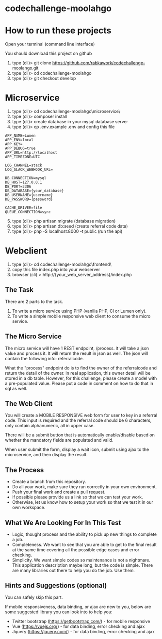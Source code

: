 # codechallenge-moolahgo

# How to run these projects

Open your terminal (command line interface)

You should download this project on github 
1. type (cli)> git clone https://github.com/rabkawork/codechallenge-moolahgo.git
2. type (cli)> cd codechallenge-moolahgo
3. type (cli)> git checkout develop 

# Microservice

1. type (cli)> cd codechallenge-moolahgo\microservice\
2. type (cli)> composer install 
3. type (cli)> create database in your mysql database server 
4. type (cli)> cp .env.example .env and config this file
```
APP_NAME=Lumen
APP_ENV=local
APP_KEY=
APP_DEBUG=true
APP_URL=http://localhost
APP_TIMEZONE=UTC

LOG_CHANNEL=stack
LOG_SLACK_WEBHOOK_URL=

DB_CONNECTION=mysql
DB_HOST=127.0.0.1
DB_PORT=3306
DB_DATABASE={your_database}
DB_USERNAME={username}
DB_PASSWORD={password}

CACHE_DRIVER=file
QUEUE_CONNECTION=sync
```
5. type (cli)> php artisan migrate (database migration)
6. type (cli)> php artisan db:seed (create referral code data) 
7. type (cli)> php -S localhost:8000 -t public (run the api)

# Webclient
1. type (cli)> cd codechallenge-moolahgo\frontend\
2. copy this file index.php into your webserver
3. browser (cli) > http://{your_web_server_address}/index.php 
 

The Task
--------
There are 2 parts to the task.
1. To write a micro service using PHP (vanilla PHP, CI or Lumen only).
2. To write a simple mobile responsive web client to consume the micro service.

The Micro Service
-----------------
The micro service will have 1 REST endpoint, /process. It will take a json value and process it. It will return the result in json as well.
The json will contain the following info: referralcode.

What the "process" endpoint do is to find the owner of the referralcode and return the detail of the owner. In real application, this owner detail will be stored in a db table. However, for this challenge, please create a model with a pre-populated value. Please put a code in comment on how to do that in sql as well. 

The Web Client
--------------
You will create a MOBILE RESPONSIVE web form for user to key in a referral code. This input is required and the referral code should be 6 characters, only contain alphanumeric, all in upper case.

There will be a submit button that is automatically enable/disable based on whether the mandatory fields are populated and valid.

When user submit the form, display a wait icon, submit using ajax to the microservice, and then display the result.

The Process
-----------
- Create a branch from this repository.
- Do all your work, make sure they run correctly in your own environment.
- Push your final work and create a pull request.
- If possible please provide us a link so that we can test your work.
- Otherwise, let us know how to setup your work so that we test it in our own workspace.

What We Are Looking For In This Test
------------------------------------
- Logic, thought process and the ability to pick up new things to complete a job.
- Completeness. We want to see that you are able to get to the final result at the same time covering all the possible edge cases and error checking.
- Simplicity. We want simple codes so maintenance is not a nightmare. This application description maybe long, but the code is simple. There are many libraries out there to help you do the job. Use them.

Hints and Suggestions (optional)
--------------------------------
You can safely skip this part.

If mobile responsiveness, data binding, or ajax are new to you, below are some suggested library you can look into to help you:
- Twitter bootstrap (https://getbootstrap.com/) - for mobile responsive
- Vue (https://vuejs.org/) - for data binding, error checking and ajax
- Jquery (https://jquery.com/) - for data binding, error checking and ajax
